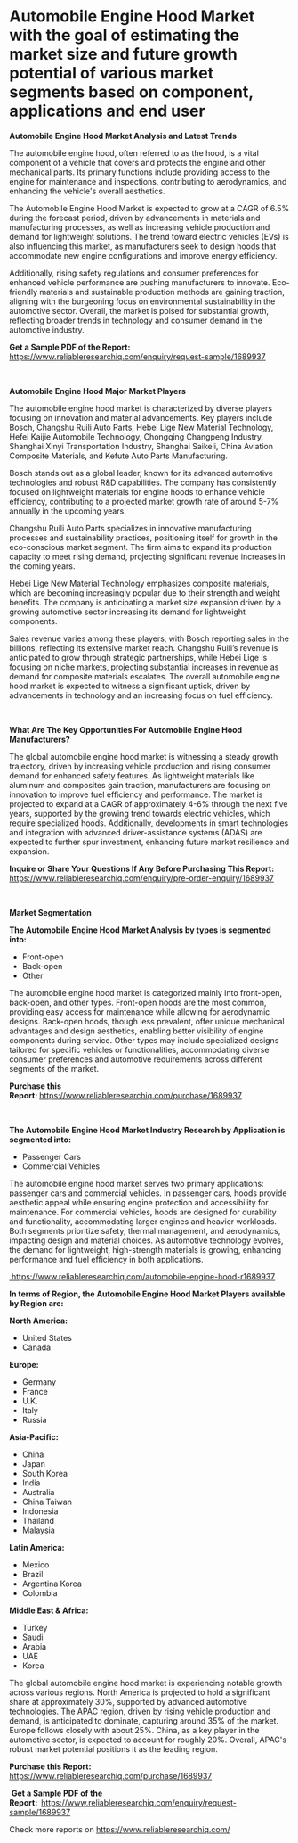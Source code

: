 <p><h1>Automobile Engine Hood Market with the goal of estimating the market size and future growth potential of various market segments based on component, applications and end user</h1></p><p><strong>Automobile Engine Hood Market Analysis and Latest Trends</strong></p>
<p><p>The automobile engine hood, often referred to as the hood, is a vital component of a vehicle that covers and protects the engine and other mechanical parts. Its primary functions include providing access to the engine for maintenance and inspections, contributing to aerodynamics, and enhancing the vehicle's overall aesthetics. </p><p>The Automobile Engine Hood Market is expected to grow at a CAGR of 6.5% during the forecast period, driven by advancements in materials and manufacturing processes, as well as increasing vehicle production and demand for lightweight solutions. The trend toward electric vehicles (EVs) is also influencing this market, as manufacturers seek to design hoods that accommodate new engine configurations and improve energy efficiency. </p><p>Additionally, rising safety regulations and consumer preferences for enhanced vehicle performance are pushing manufacturers to innovate. Eco-friendly materials and sustainable production methods are gaining traction, aligning with the burgeoning focus on environmental sustainability in the automotive sector. Overall, the market is poised for substantial growth, reflecting broader trends in technology and consumer demand in the automotive industry.</p></p>
<p><strong>Get a Sample PDF of the Report:&nbsp;</strong> <a href="https://www.reliableresearchiq.com/enquiry/request-sample/1689937?utm_campaign=3103&utm_medium=2&utm_source=Github&utm_content=ia&utm_term=26032025&utm_id=automobile-engine-hood">https://www.reliableresearchiq.com/enquiry/request-sample/1689937</a></p>
<p>&nbsp;</p>
<p><strong>Automobile Engine Hood Major Market Players</strong></p>
<p><p>The automobile engine hood market is characterized by diverse players focusing on innovation and material advancements. Key players include Bosch, Changshu Ruili Auto Parts, Hebei Lige New Material Technology, Hefei Kaijie Automobile Technology, Chongqing Changpeng Industry, Shanghai Xinyi Transportation Industry, Shanghai Saikeli, China Aviation Composite Materials, and Kefute Auto Parts Manufacturing.</p><p>Bosch stands out as a global leader, known for its advanced automotive technologies and robust R&D capabilities. The company has consistently focused on lightweight materials for engine hoods to enhance vehicle efficiency, contributing to a projected market growth rate of around 5-7% annually in the upcoming years.</p><p>Changshu Ruili Auto Parts specializes in innovative manufacturing processes and sustainability practices, positioning itself for growth in the eco-conscious market segment. The firm aims to expand its production capacity to meet rising demand, projecting significant revenue increases in the coming years.</p><p>Hebei Lige New Material Technology emphasizes composite materials, which are becoming increasingly popular due to their strength and weight benefits. The company is anticipating a market size expansion driven by a growing automotive sector increasing its demand for lightweight components.</p><p>Sales revenue varies among these players, with Bosch reporting sales in the billions, reflecting its extensive market reach. Changshu Ruili’s revenue is anticipated to grow through strategic partnerships, while Hebei Lige is focusing on niche markets, projecting substantial increases in revenue as demand for composite materials escalates. The overall automobile engine hood market is expected to witness a significant uptick, driven by advancements in technology and an increasing focus on fuel efficiency.</p></p>
<p>&nbsp;</p>
<p><strong>What Are The Key Opportunities For Automobile Engine Hood Manufacturers?</strong></p>
<p><p>The global automobile engine hood market is witnessing a steady growth trajectory, driven by increasing vehicle production and rising consumer demand for enhanced safety features. As lightweight materials like aluminum and composites gain traction, manufacturers are focusing on innovation to improve fuel efficiency and performance. The market is projected to expand at a CAGR of approximately 4-6% through the next five years, supported by the growing trend towards electric vehicles, which require specialized hoods. Additionally, developments in smart technologies and integration with advanced driver-assistance systems (ADAS) are expected to further spur investment, enhancing future market resilience and expansion.</p></p>
<p><strong>Inquire or Share Your Questions If Any Before Purchasing This Report:</strong> <a href="https://www.reliableresearchiq.com/enquiry/pre-order-enquiry/1689937?utm_campaign=3103&utm_medium=2&utm_source=Github&utm_content=ia&utm_term=26032025&utm_id=automobile-engine-hood">https://www.reliableresearchiq.com/enquiry/pre-order-enquiry/1689937</a></p>
<p>&nbsp;</p>
<p><strong>Market Segmentation</strong></p>
<p><strong>The Automobile Engine Hood Market Analysis by types is segmented into:</strong></p>
<p><ul><li>Front-open</li><li>Back-open</li><li>Other</li></ul></p>
<p><p>The automobile engine hood market is categorized mainly into front-open, back-open, and other types. Front-open hoods are the most common, providing easy access for maintenance while allowing for aerodynamic designs. Back-open hoods, though less prevalent, offer unique mechanical advantages and design aesthetics, enabling better visibility of engine components during service. Other types may include specialized designs tailored for specific vehicles or functionalities, accommodating diverse consumer preferences and automotive requirements across different segments of the market.</p></p>
<p><strong>Purchase this Report:&nbsp;</strong><a href="https://www.reliableresearchiq.com/purchase/1689937?utm_campaign=3103&utm_medium=2&utm_source=Github&utm_content=ia&utm_term=26032025&utm_id=automobile-engine-hood">https://www.reliableresearchiq.com/purchase/1689937</a></p>
<p>&nbsp;</p>
<p><strong>The Automobile Engine Hood Market Industry Research by Application is segmented into:</strong></p>
<p><ul><li>Passenger Cars</li><li>Commercial Vehicles</li></ul></p>
<p><p>The automobile engine hood market serves two primary applications: passenger cars and commercial vehicles. In passenger cars, hoods provide aesthetic appeal while ensuring engine protection and accessibility for maintenance. For commercial vehicles, hoods are designed for durability and functionality, accommodating larger engines and heavier workloads. Both segments prioritize safety, thermal management, and aerodynamics, impacting design and material choices. As automotive technology evolves, the demand for lightweight, high-strength materials is growing, enhancing performance and fuel efficiency in both applications.</p></p>
<p><a href="https://www.reliableresearchiq.com/automobile-engine-hood-r1689937?utm_campaign=3103&utm_medium=2&utm_source=Github&utm_content=ia&utm_term=26032025&utm_id=automobile-engine-hood">&nbsp;https://www.reliableresearchiq.com/automobile-engine-hood-r1689937</a></p>
<p><strong>In terms of Region, the Automobile Engine Hood Market Players available by Region are:</strong></p>
<p>
    <p> <strong> North America: </strong>
        <ul>
            <li>United States</li>
            <li>Canada</li>
        </ul>
        </p> 
    <p> <strong> Europe: </strong>
        <ul>
            <li>Germany</li>
            <li>France</li>
            <li>U.K.</li>
            <li>Italy</li>
            <li>Russia</li>
        </ul>
        </p> 
    <p> <strong> Asia-Pacific: </strong>
        <ul>
            <li>China</li>
            <li>Japan</li>
            <li>South Korea</li>
            <li>India</li>
            <li>Australia</li>
            <li>China Taiwan</li>
            <li>Indonesia</li>
            <li>Thailand</li>
            <li>Malaysia</li>
        </ul>
        </p> 
    <p> <strong> Latin America: </strong>
        <ul>
            <li>Mexico</li>
            <li>Brazil</li>
            <li>Argentina Korea</li>
            <li>Colombia</li>
        </ul>
        </p> 
    <p> <strong> Middle East & Africa: </strong>
        <ul>
            <li>Turkey</li>
            <li>Saudi</li>
            <li>Arabia</li>
            <li>UAE</li>
            <li>Korea</li>
        </ul>
    </p>
    </p>
<p><p>The global automobile engine hood market is experiencing notable growth across various regions. North America is projected to hold a significant share at approximately 30%, supported by advanced automotive technologies. The APAC region, driven by rising vehicle production and demand, is anticipated to dominate, capturing around 35% of the market. Europe follows closely with about 25%. China, as a key player in the automotive sector, is expected to account for roughly 20%. Overall, APAC's robust market potential positions it as the leading region.</p></p>
<p><strong>Purchase this Report: </strong><a href="https://www.reliableresearchiq.com/purchase/1689937?utm_campaign=3103&utm_medium=2&utm_source=Github&utm_content=ia&utm_term=26032025&utm_id=automobile-engine-hood">https://www.reliableresearchiq.com/purchase/1689937</a></p>
<p>&nbsp;<strong>Get a Sample PDF of the Report:&nbsp;&nbsp;</strong><a href="https://www.reliableresearchiq.com/enquiry/request-sample/1689937?utm_campaign=3103&utm_medium=2&utm_source=Github&utm_content=ia&utm_term=26032025&utm_id=automobile-engine-hood">https://www.reliableresearchiq.com/enquiry/request-sample/1689937</a></p>
<p><strong></strong></p>
<p>Check more reports on <a href="https://www.reliableresearchiq.com/?utm_campaign=3103&utm_medium=2&utm_source=Github&utm_content=ia&utm_term=26032025&utm_id=automobile-engine-hood">https://www.reliableresearchiq.com/</a></p>